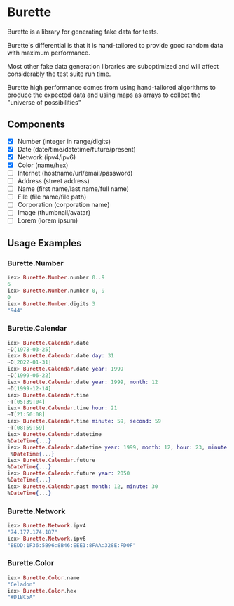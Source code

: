 # Burette

Burette is a library for generating fake data for tests.

Burette's differential is that it is hand-tailored to provide good random data
with maximum performance.

Most other fake data generation libraries are suboptimized and will affect
considerably the test suite run time.

Burette high performance comes from using hand-tailored algorithms to produce
the expected data and using maps as arrays to collect the "universe of
possibilities"

## Components
- [x] Number (integer in range/digits)
- [x] Date (date/time/datetime/future/present)
- [x] Network (ipv4/ipv6)
- [x] Color (name/hex)
- [ ] Internet (hostname/url/email/password)
- [ ] Address (street address)
- [ ] Name (first name/last name/full name)
- [ ] File (file name/file path)
- [ ] Corporation (corporation name)
- [ ] Image (thumbnail/avatar)
- [ ] Lorem (lorem ipsum)

## Usage Examples
### Burette.Number
```elixir
iex> Burette.Number.number 0..9 
6
iex> Burette.Number.number 0, 9
0
iex> Burette.Number.digits 3
"944"
```

### Burette.Calendar
```elixir
iex> Burette.Calendar.date
~D[1978-03-25]
iex> Burette.Calendar.date day: 31
~D[2022-01-31]
iex> Burette.Calendar.date year: 1999
~D[1999-06-22]
iex> Burette.Calendar.date year: 1999, month: 12
~D[1999-12-14]
iex> Burette.Calendar.time
~T[05:39:04]
iex> Burette.Calendar.time hour: 21
~T[21:50:08]
iex> Burette.Calendar.time minute: 59, second: 59
~T[08:59:59]
iex> Burette.Calendar.datetime
%DateTime{...}
iex> Burette.Calendar.datetime year: 1999, month: 12, hour: 23, minute: 59, second: 59
 %DateTime{...}
iex> Burette.Calendar.future           
%DateTime{...}
iex> Burette.Calendar.future year: 2050
%DateTime{...}
iex> Burette.Calendar.past month: 12, minute: 30
%DateTime{...}
```

### Burette.Network
```elixir
iex> Burette.Network.ipv4
"74.177.174.187"
iex> Burette.Network.ipv6
"BEDD:1F36:5B96:8B46:EEE1:8FAA:328E:FD0F"
```


### Burette.Color
```elixir
iex> Burette.Color.name
"Celadon"
iex> Burette.Color.hex 
"#D1BC5A"
```
